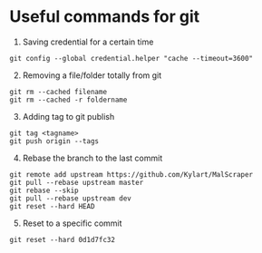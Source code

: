 # Useful commands for git

1. Saving credential for a certain time

```
git config --global credential.helper "cache --timeout=3600"
```

2. Removing a file/folder totally from git

```
git rm --cached filename
git rm --cached -r foldername
```

3. Adding tag to git publish

```
git tag <tagname>
git push origin --tags
```

4. Rebase the branch to the last commit

```
git remote add upstream https://github.com/Kylart/MalScraper
git pull --rebase upstream master
git rebase --skip
git pull --rebase upstream dev
git reset --hard HEAD
```

5. Reset to a specific commit

```
git reset --hard 0d1d7fc32
```
